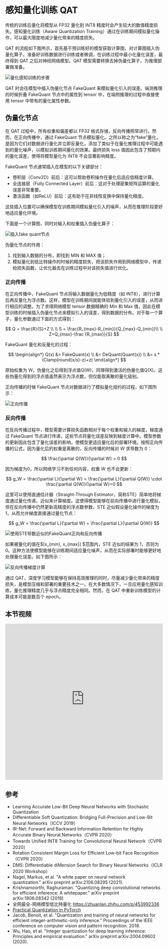 <!--Copyright © 适用于[License](https://github.com/chenzomi12/AISystem)版权许可-->

# 感知量化训练 QAT

传统的训练后量化将模型从 FP32 量化到 INT8 精度时会产生较大的数值精度损失。感知量化训练（Aware Quantization Training）通过在训练期间模拟量化操作，可以最大限度地减少量化带来的精度损失。

QAT 的流程如下图所示，首先基于预训练好的模型获取计算图，对计算图插入伪量化算子。准备好训练数据进行训练或者微调，在训练过程中最小化量化误差，最终得到 QAT 之后对神经网络模型。QAT 模型需要转换去掉伪量化算子，为推理部署做准备。

![量化感知训练的步骤](./images/03QAT01.png)

QAT 时会往模型中插入伪量化节点 FakeQuant 来模拟量化引入的误差。端测推理的时候折叠 FakeQuant 节点中的属性到 tensor 中，在端侧推理的过程中直接使用 tensor 中带有的量化属性参数。

## 伪量化节点

在 QAT 过程中，所有权重和偏差都以 FP32 格式存储，反向传播照常进行。然而，在正向传播中，通过 FakeQuant 节点模拟量化。之所以称之为“fake”量化，是因为它们对数据进行量化并立即反量化，添加了类似于在量化推理过程中可能遇到的量化噪声，以模拟训练期间量化的效果。最终损失 loss 值因此包含了预期内的量化误差，使得将模型量化为 INT8 不会显著影响精度。

FakeQuant 节点通常插入在模型的以下关键部分：

- 卷积层（Conv2D）前后：这可以帮助卷积操作在量化后适应低精度计算。
- 全连接层（Fully Connected Layer）前后：这对于处理密集矩阵运算的量化误差非常重要。
- 激活函数（如ReLU）前后：这有助于在非线性变换中保持量化精度。

这些插入位置可以确保模型在训练期间模拟量化引入的噪声，从而在推理阶段更好地适应量化环境。

下面是一个计算图，同时对输入和权重插入伪量化算子：

![插入fake quant节点](./images/03QAT02.png)

伪量化节点的作用：

1. 找到输入数据的分布，即找到 MIN 和 MAX 值；
2. 模拟量化到低比特操作的时候的精度损失，把该损失作用到网络模型中，传递给损失函数，让优化器去在训练过程中对该损失值进行优化。

### 正向传播

在正向传播中，FakeQuant 节点将输入数据量化为低精度（如 INT8），进行计算后再反量化为浮点数。这样，模型在训练期间就能体验到量化引入的误差，从而进行相应的调整。为了求得网络模型 tensor 数据精确的 Min 和 Max 值，因此在模型训练的时候插入伪量化节点来模拟引入的误差，得到数据的分布。对于每一个算子，量化参数通过下面的方式得到：

$$
Q = \frac{R}{S}+Z \\
 \\
S = \frac{R_{max}-R_{min}}{Q_{max}-Q_{min}}\\
 \\
Z=Q_{max}-\frac {R_{max}}{S}
$$

FakeQuant 量化和反量化的过程：

$$
\begin{align*}
Q(x) &= FakeQuant(x) \\
&= DeQuant(Quant(x)) \\
&= s * (Clamp(round(x/s)-z)+z)
\end{align*}
$$

原始权重为 W，伪量化之后得到浮点值Q(W)，同理得到激活的伪量化值Q(X)。这些伪量化得到的浮点值虽然表示为浮点数，但仅能取离散的量化级别。

正向传播的时候 FakeQuant 节点对数据进行了模拟量化规约的过程，如下图所示：

![正向传播](./images/03QAT03.png)

### 反向传播

在反向传播过程中，模型需要计算损失函数相对于每个权重和输入的梯度。梯度通过 FakeQuant 节点进行传递，这些节点将量化误差反映到梯度计算中。模型参数的更新因此包含了量化误差的影响，使模型更适应量化后的部署环境。按照正向传播的公式，因为量化后的权重是离散的，反向传播的时候对 $W$ 求导数为 0：

$$
\frac{\partial Q(W)}{\partial W} = 0
$$

因为梯度为0，所以网络学习不到任何内容，权重 $W$ 也不会更新：

$$
g_W = \frac{\partial L}{\partial W} = \frac{\partial L}{\partial Q(W)} \cdot \frac{\partial Q(W)}{\partial W}=0
$$

这里可以使用直通估计器（Straight-Through Estimator，简称STE）简单地将梯度通过量化传递，近似来计算梯度。这使得模型能够在前向传播中进行量化模拟，但在反向传播中仍然更新高精度的浮点数参数。STE 近似假设量化操作的梯度为1，从而允许梯度直接通过量化节点：

$$
g_W = \frac{\partial L}{\partial W} = \frac{\partial L}{\partial Q(W)}
$$

![使用STE导数近似的FakeQuant正向和反向传播](./images/03QAT04.png)

如果被量化的值在$[x_{min}, x_{max}] $范围内，STE 近似的结果为 1，否则为 0。这种方法使模型能够在训练期间适应量化噪声，从而在实际部署时能够更好地处理量化误差。如下图所示：

![反向传播梯度计算](./images/03QAT05.png)

通过 QAT，深度学习模型能够在保持高效推理的同时，尽量减少量化带来的精度损失，是模型压缩和部署的重要技术之一。在大多数情况下，一旦应用量化感知训练，量化推理精度几乎与浮点精度完全相同。然而，在 QAT 中重新训练模型的计算成本可能是数百个 epoch。

## 本节视频

<html>
<iframe src="https:&as_wide=1&high_quality=1&danmaku=0&t=30&autoplay=0" width="100%" height="500" scrolling="no" border="0" frameborder="no" framespacing="0" allowfullscreen="true"> </iframe>
</html>

## 参考

- Learning Accurate Low-Bit Deep Neural Networks with Stochastic Quantization
- Differentiable Soft Quantization: Bridging Full-Precision and Low-Bit Neural Networks（ICCV 2019）
- IR-Net: Forward and Backward Information Retention for Highly Accurate Binary Neural Networks（CVPR 2020）
- Towards Unified INT8 Training for Convolutional Neural Network（CVPR 2020）
- Rotation Consistent Margin Loss for Efficient Low-bit Face Recognition（CVPR 2020）
- DMS: Differentiable diMension Search for Binary Neural Networks（ICLR 2020 Workshop）
- Nagel, Markus, et al. "A white paper on neural network quantization." arXiv preprint arXiv:2106.08295 (2021).
- Krishnamoorthi, Raghuraman. "Quantizing deep convolutional networks for efficient inference: A whitepaper." arXiv preprint arXiv:1806.08342 (2018)
- 全网最全-网络模型低比特量化 https://zhuanlan.zhihu.com/p/453992336
- [Practical Quantization in PyTorch](https://pytorch.org/blog/quantization-in-practice/)
- Jacob, Benoit, et al. "Quantization and training of neural networks for efficient integer-arithmetic-only inference." Proceedings of the IEEE conference on computer vision and pattern recognition. 2018.
- Wu, Hao, et al. "Integer quantization for deep learning inference: Principles and empirical evaluation." arXiv preprint arXiv:2004.09602 (2020).